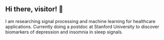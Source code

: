 ## Hi there, visitor! 👋

I am researching signal processing and machine learning for healthcare applications. Currently doing a postdoc at Stanford University to discover biomarkers of depression and insomnia in sleep signals. 


<!--
**elisabethRMH/elisabethRMH** is a ✨ _special_ ✨ repository because its `README.md` (this file) appears on your GitHub profile.


